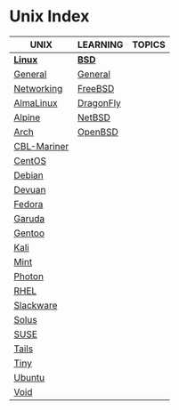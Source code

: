 # Unix Index

|UNIX|LEARNING|TOPICS|
|---|---|---|
|[**Linux**](linux-index)|[**BSD**](bsd-index)||
|[General](unix/linux/linux-general)|[General](unix/bsd/bsd-general) ||
|[Networking](unix/linux/linux-networking)|[FreeBSD](unix/bsd/bsd-freebsd)||
|[AlmaLinux](unix/linux/linux-alma)|[DragonFly](unix/bsd/bsd-dragonfly)||
|[Alpine](unix/linux/linux-alpine)|[NetBSD](unix/bsd/bsd-netbsd)||
|[Arch](unix/linux/linux-arch)|[OpenBSD](unix/bsd/bsd-openbsd)||
|[CBL-Mariner](unix/linux/linux-cbl)||
|[CentOS](unix/linux/linux-centos)|||
|[Debian](unix/linux/linux-debian)|||
|[Devuan](unix/linux/linux-devuan)|||
|[Fedora](unix/linux/linux-fedora)|||
|[Garuda](unix/linux/linux-garuda)|||
|[Gentoo](unix/linux/linux-gentoo)|||
|[Kali](unix/linux/linux-kali)|||
|[Mint](unix/linux/linux-mint)|||
|[Photon](unix/linux/linux-photon)|||
|[RHEL](unix/linux/linux-rhel)|||
|[Slackware](unix/linux/linux-slackware)|||
|[Solus](unix/linux/linux-solus)|||
|[SUSE](unix/linux/linux-suse)|||
|[Tails](unix/linux/linux-tails)|||
|[Tiny](unix/linux/linux-tiny)|||
|[Ubuntu](unix/linux/linux-ubuntu)|||
|[Void](unix/linux/linux-void)|||

